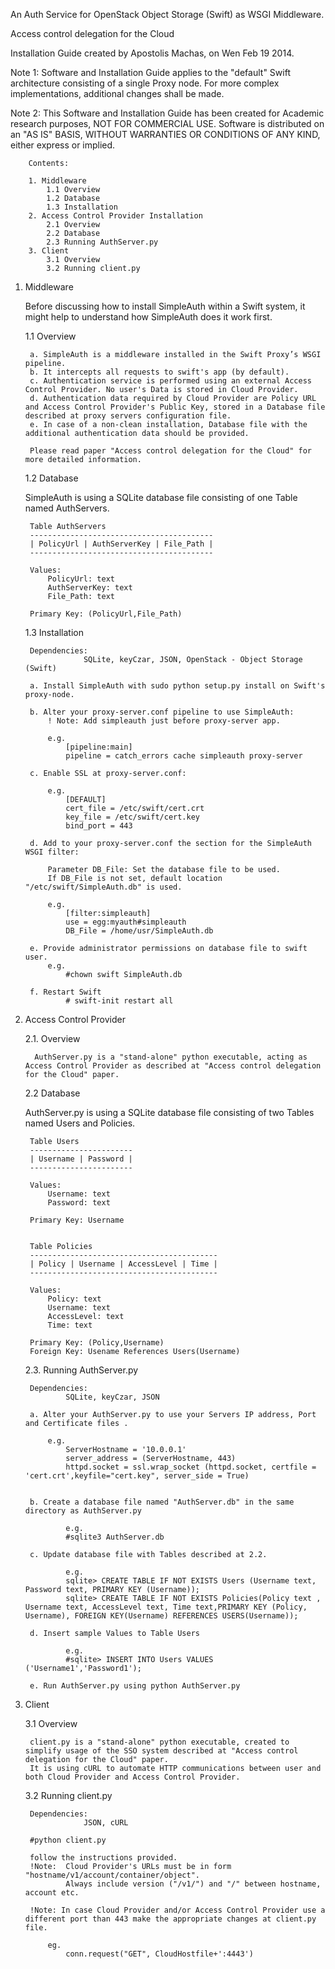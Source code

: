 An Auth Service for OpenStack Object Storage (Swift) as WSGI Middleware.

Access control delegation for the Cloud


Installation Guide created by Apostolis Machas, on Wen Feb 19 2014. 

Note 1: Software and Installation Guide applies to the "default" Swift architecture consisting of a single Proxy node. For more complex implementations, additional changes shall be made. 
	
Note 2: This Software and Installation Guide has been created for Academic research purposes, NOT FOR COMMERCIAL USE. 
	  Software is distributed on an "AS IS" BASIS, WITHOUT WARRANTIES OR CONDITIONS OF ANY KIND, either express or implied.
		
		
		Contents:
		
		1. Middleware
			1.1 Overview
			1.2 Database
			1.3 Installation
		2. Access Control Provider Installation
			2.1 Overview
			2.2 Database
			2.3 Running AuthServer.py
		3. Client
			3.1 Overview
			3.2 Running client.py
		
		
1. Middleware

	Before discussing how to install SimpleAuth within a Swift system, it might help to understand how SimpleAuth does it work first.
		
	1.1 Overview
	
		a. SimpleAuth is a middleware installed in the Swift Proxy’s WSGI pipeline.
		b. It intercepts all requests to swift's app (by default).
		c. Authentication service is performed using an external Access Control Provider. No user's Data is stored in Cloud Provider. 
		d. Authentication data required by Cloud Provider are Policy URL and Access Control Provider's Public Key, stored in a Database file described at proxy servers configuration file.
		e. In case of a non-clean installation, Database file with the additional authentication data should be provided.
		
		Please read paper "Access control delegation for the Cloud" for more detailed information.
		
	1.2 Database
	
	SimpleAuth is using a SQLite database file consisting of one Table named AuthServers.

		Table AuthServers
		-----------------------------------------
		| PolicyUrl | AuthServerKey | File_Path |
		-----------------------------------------
		
		Values:
			PolicyUrl: text
			AuthServerKey: text
			File_Path: text
			
		Primary Key: (PolicyUrl,File_Path)
		
	1.3 Installation
	
		Dependencies:
					SQLite, keyCzar, JSON, OpenStack - Object Storage (Swift)
					
		a. Install SimpleAuth with sudo python setup.py install on Swift's proxy-node.
	
		b. Alter your proxy-server.conf pipeline to use SimpleAuth: 
			! Note: Add simpleauth just before proxy-server app. 
	
			e.g.
				[pipeline:main]
				pipeline = catch_errors cache simpleauth proxy-server
		
		c. Enable SSL at proxy-server.conf:
	
			e.g.
				[DEFAULT]
				cert_file = /etc/swift/cert.crt
				key_file = /etc/swift/cert.key
				bind_port = 443
				
		d. Add to your proxy-server.conf the section for the SimpleAuth WSGI filter:
			
			Parameter DB_File: Set the database file to be used.
			If DB_File is not set, default location "/etc/swift/SimpleAuth.db" is used.
			
			e.g.			
				[filter:simpleauth]
				use = egg:myauth#simpleauth
				DB_File = /home/usr/SimpleAuth.db
		
		e. Provide administrator permissions on database file to swift user. 
			e.g. 
				#chown swift SimpleAuth.db
				
		f. Restart Swift
				# swift-init restart all
				
				
2. Access Control Provider

	2.1. Overview
		 
		 AuthServer.py is a "stand-alone" python executable, acting as Access Control Provider as described at "Access control delegation for the Cloud" paper.

	2.2 Database
	
	AuthServer.py is using a SQLite database file consisting of two Tables named Users and Policies.
	
		Table Users
		-----------------------
		| Username | Password |
		-----------------------
		
		Values:
			Username: text
			Password: text
			
		Primary Key: Username
	
	
		Table Policies
		------------------------------------------
		| Policy | Username | AccessLevel | Time |
		------------------------------------------
		
		Values:
			Policy: text
			Username: text
			AccessLevel: text
			Time: text
			
		Primary Key: (Policy,Username)
		Foreign Key: Usename References Users(Username)
		
	2.3. Running AuthServer.py
	
		Dependencies:
				SQLite, keyCzar, JSON
					
		a. Alter your AuthServer.py to use your Servers IP address, Port and Certificate files .
			
			e.g. 
				ServerHostname = '10.0.0.1'
				server_address = (ServerHostname, 443)
	            httpd.socket = ssl.wrap_socket (httpd.socket, certfile = 'cert.crt',keyfile="cert.key", server_side = True)
			 
			
		b. Create a database file named "AuthServer.db" in the same directory as AuthServer.py
				
				e.g.
				#sqlite3 AuthServer.db
				
		c. Update database file with Tables described at 2.2.
				
				e.g.
				sqlite> CREATE TABLE IF NOT EXISTS Users (Username text, Password text, PRIMARY KEY (Username));
				sqlite> CREATE TABLE IF NOT EXISTS Policies(Policy text , Username text, AccessLevel text, Time text,PRIMARY KEY (Policy, Username), FOREIGN KEY(Username) REFERENCES USERS(Username));
				
		d. Insert sample Values to Table Users
		
				e.g.
				#sqlite> INSERT INTO Users VALUES ('Username1','Password1');	
		
		e. Run AuthServer.py using python AuthServer.py 		

		
3. Client

	3.1 Overview
	
		client.py is a "stand-alone" python executable, created to simplify usage of the SSO system described at "Access control delegation for the Cloud" paper.
		It is using cURL to automate HTTP communications between user and both Cloud Provider and Access Control Provider. 

	3.2 Running client.py
	
		Dependencies:
					JSON, cURL
					
		#python client.py
		
		follow the instructions provided.
		!Note:  Cloud Provider's URLs must be in form "hostname/v1/account/container/object". 
				Always include version ("/v1/") and "/" between hostname, account etc.
		
		!Note: In case Cloud Provider and/or Access Control Provider use a different port than 443 make the appropriate changes at client.py file.

			eg.
				conn.request("GET", CloudHostfile+':4443')
